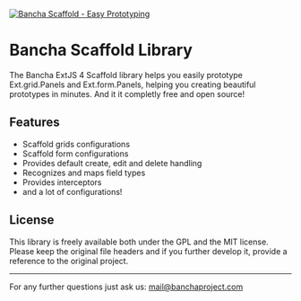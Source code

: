 [![Bancha Scaffold - Easy Prototyping](http://banchaproject.org/tl_files/Bancha/images/bancha-scaffold.jpg)](http://scaffold.banchaproject.org/)


Bancha Scaffold Library
=======================

The Bancha ExtJS 4 Scaffold library helps you easily prototype Ext.grid.Panels and Ext.form.Panels, helping you creating beautiful prototypes in minutes. And it it completly free and open source!

Features
--------

* Scaffold grids configurations
* Scaffold form configurations
* Provides default create, edit and delete handling
* Recognizes and maps field types
* Provides interceptors
* and a lot of configurations!


License
-------

This library is freely available both under the GPL and the MIT license. Please keep the original file headers and if you further develop it, provide a reference to the original project.


------------------------------
For any further questions just ask us: mail@banchaproject.com